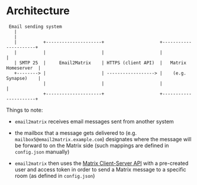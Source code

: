 # Architecture


```
 Email sending system
   |
   |
   |          +---------------------+                     +----------------------+
   |          |                     |                     |                      |
   | SMTP 25  |     Email2Matrix    | HTTPS (client API)  |   Matrix Homeserver  |
   +--------> |                     | ------------------> |    (e.g. Synapse)    |
              |                     |                     |                      |
              +---------------------+                     +----------------------+
```

Things to note:

- `email2matrix` receives email messages sent from another system

- the mailbox that a message gets delivered to (e.g. `mailbox5@email2matrix.example.com`) designates where the message will be forward to on the Matrix side (such mappings are defined in `config.json` manually)

- `email2matrix` then uses the [Matrix Client-Server API](https://matrix.org/docs/spec/client_server/r0.5.0) with a pre-created user and access token in order to send a Matrix message to a specific room (as defined in `config.json`)
